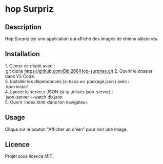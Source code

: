 # hop Surpriz

## Description
Hop Surpriz est une application qui affiche des images de chiens aléatoires.

## Installation
1.⁠ ⁠Cloner ce dépôt avec :  
   ⁠ git clone https://github.com/Bibi266/Hop-surprise.git
2.⁠ ⁠Ouvrir le dossier dans VS Code.  
3.⁠ ⁠Installer les dépendances (si tu as un ⁠ package.json ⁠) avec :  
   ⁠ npm install ⁠  
4.⁠ ⁠Lancer le serveur JSON (si tu utilises json-server) :  
   ⁠ json-server --watch db.json ⁠  
5.⁠ ⁠Ouvrir ⁠ index.html ⁠ dans ton navigateur.

## Usage
Clique sur le bouton "Afficher un chien" pour voir une image.

## Licence
Projet sous licence MIT.
